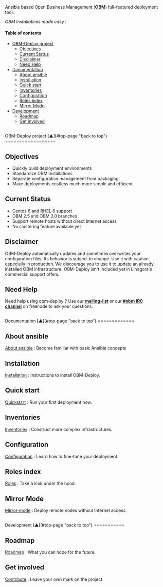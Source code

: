 <a name="top-page"></a>

Ansible based Open Business Management ([**OBM**](http://obm.org "The new generation of collaborative software")) full-featured deployment tool.

*OBM Installations made easy !*

#### Table of contents

<!-- START doctoc generated TOC please keep comment here to allow auto update -->
<!-- DON'T EDIT THIS SECTION, INSTEAD RE-RUN doctoc TO UPDATE -->

- [OBM-Deploy project](#obm-deploy-project)
  - [Objectives](#objectives)
  - [Current Status](#current-status)
  - [Disclaimer](#disclaimer)
  - [Need Help](#need-help)
- [Documentation](#documentation)
  - [About ansible](#about-ansible)
  - [Installation](#installation)
  - [Quick start](#quick-start)
  - [Inventories](#inventories)
  - [Configuration](#configuration)
  - [Roles index](#roles-index)
  - [Mirror Mode](#mirror-mode)
- [Development](#development)
  - [Roadmap](#roadmap)
  - [Get involved](#get-involved)

<!-- END doctoc generated TOC please keep comment here to allow auto update -->

<br />
OBM-Deploy project  [&#x25B2;](#top-page "back to top")
==================

<a name="objectives"></a>

Objectives
----------

 - Quickly build deployment environments
 - Standardize OBM installations
 - Separate configuration management from packaging
 - Make deployments costless much more simple and efficient


<a name="current-status"></a>

Current Status
--------------

 - Centos 6 and RHEL 6 support
 - OBM 2.5 and OBM 3.0 branches
 - Support remote hosts without direct internet access
 - No clustering feature available yet

<a name="disclaimer"></a>

Disclaimer
----------

OBM-Deploy automatically updates and sometimes overwrites your configuration files.
Its behavior is subject to change. Use it with caution, especially in production.
We discourage you to use it to update an already installed OBM infrastructure.
OBM-Deploy isn't included yet in Linagora's commercial support offers.

<a name="need-help"></a>

Need Help
---------

Need help using obm-deploy ?
Use our [**mailing-list**](http://obm.org/node/19 "OBM official mailing-list") or our [**#obm IRC channel**](http://irc.lc/freenode/obm/ "Webchat to official #obm channel on freenode") on freenode to ask your questions.

<a name="documentation"></a>

<br />
Documentation  [&#x25B2;](#top-page "back to top")
=============

<a name="about-ansible"></a>

About ansible
-------------

[About ansible](docs/ansible.mkd) : Become familiar with basic Ansible concepts

<a name="installation"></a>

Installation
------------

[Installation](docs/install.mkd) : Instructions to install OBM-Deploy.

<a name="quick-start"></a>

Quick start
-----------

[Quickstart](docs/quickstart.mkd) : Run your first deployment now.

<a name="inventories"></a>

Inventories
-----------

[Inventories](docs/inventories.mkd) : Construct more complex infrastructures.

<a name="configuration"></a>

Configuration
-------------

[Configuration](docs/configuration.mkd) : Learn how to fine-tune your deployment.

<a name="roles-index"></a>

Roles index
-----------

[Roles](docs/roles.mkd) : Take a look under the hood.

<a name="mirror-mode"></a>

Mirror Mode
-----------

[Mirror-mode](docs/mirror-mode.mkd) : Deploy remote nodes without Internet access.

<a name="development"></a>

<br />
Development  [&#x25B2;](#top-page "back to top")
===========

<a name="roadmap"></a>

Roadmap
-------

[Roadmap](docs/roadmap.mkd) : What you can hope for the future.

<a name="get-involved"></a>

Get involved
------------

[Contribute](docs/contribute.mkd) : Leave your own mark on the project.
